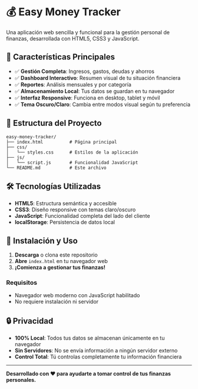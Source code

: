 # 💰 Easy Money Tracker

Una aplicación web sencilla y funcional para la gestión personal de finanzas, desarrollada con HTML5, CSS3 y JavaScript.

## 🚀 Características Principales

- ✅ **Gestión Completa**: Ingresos, gastos, deudas y ahorros
- ✅ **Dashboard Interactivo**: Resumen visual de tu situación financiera
- ✅ **Reportes**: Análisis mensuales y por categoría
- ✅ **Almacenamiento Local**: Tus datos se guardan en tu navegador
- ✅ **Interfaz Responsive**: Funciona en desktop, tablet y móvil
- ✅ **Tema Oscuro/Claro**: Cambia entre modos visual según tu preferencia

## 📁 Estructura del Proyecto

```
easy-money-tracker/
├── index.html          # Página principal
├── css/
│   └── styles.css      # Estilos de la aplicación
├── js/
│   └── script.js       # Funcionalidad JavaScript
└── README.md           # Este archivo
```

## 🛠️ Tecnologías Utilizadas

- **HTML5**: Estructura semántica y accesible
- **CSS3**: Diseño responsive con temas claro/oscuro
- **JavaScript**: Funcionalidad completa del lado del cliente
- **localStorage**: Persistencia de datos local

## 🚀 Instalación y Uso

1. **Descarga** o clona este repositorio
2. **Abre** `index.html` en tu navegador web
3. **¡Comienza a gestionar tus finanzas!**

### Requisitos
- Navegador web moderno con JavaScript habilitado
- No requiere instalación ni servidor

## 🔒 Privacidad

- **100% Local**: Todos tus datos se almacenan únicamente en tu navegador
- **Sin Servidores**: No se envía información a ningún servidor externo
- **Control Total**: Tú controlas completamente tu información financiera

---

**Desarrollado con ❤️ para ayudarte a tomar control de tus finanzas personales.**